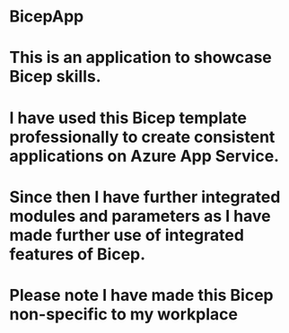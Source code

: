 ﻿# **BicepApp**
# This is an application to showcase Bicep skills.
# I have used this Bicep template professionally to create consistent applications on Azure App Service.
# Since then I have further integrated modules and parameters as I have made further use of integrated features of Bicep.
# Please note I have made this Bicep non-specific to my workplace
